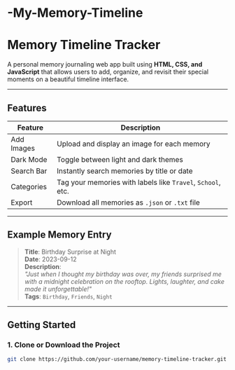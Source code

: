 # -My-Memory-Timeline
#  Memory Timeline Tracker

A personal memory journaling web app built using **HTML, CSS, and JavaScript** that allows users to add, organize, and revisit their special moments on a beautiful timeline interface.

---

##  Features

| Feature         | Description                                                   |
|-----------------|---------------------------------------------------------------|
|  Add Images     | Upload and display an image for each memory                  |
|  Dark Mode      | Toggle between light and dark themes                         |
|  Search Bar     | Instantly search memories by title or date                   |
|  Categories     | Tag your memories with labels like `Travel`, `School`, etc. |
|  Export         | Download all memories as `.json` or `.txt` file              |

---

##  Example Memory Entry

> **Title**: Birthday Surprise at Night  
> **Date**: 2023-09-12  
> **Description**:  
> *"Just when I thought my birthday was over, my friends surprised me with a midnight celebration on the rooftop. Lights, laughter, and cake made it unforgettable!"*  
> **Tags**: `Birthday`, `Friends`, `Night`

---

##  Getting Started

### 1. Clone or Download the Project

```bash
git clone https://github.com/your-username/memory-timeline-tracker.git
